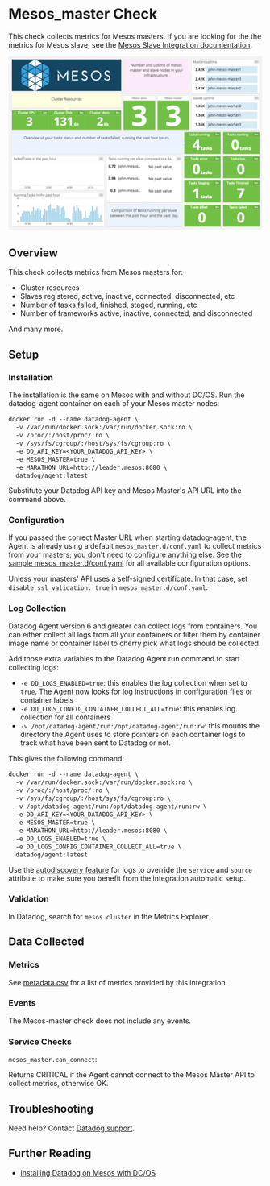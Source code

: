 # Mesos_master Check

This check collects metrics for Mesos masters. If you are looking for the the metrics for Mesos slave, see the [Mesos Slave Integration documentation][7].

![Mesos master Dashboard][1]

## Overview

This check collects metrics from Mesos masters for:

* Cluster resources
* Slaves registered, active, inactive, connected, disconnected, etc
* Number of tasks failed, finished, staged, running, etc
* Number of frameworks active, inactive, connected, and disconnected

And many more.
## Setup

### Installation
The installation is the same on Mesos with and without DC/OS. Run the datadog-agent container on each of your Mesos master nodes:

```
docker run -d --name datadog-agent \
  -v /var/run/docker.sock:/var/run/docker.sock:ro \
  -v /proc/:/host/proc/:ro \
  -v /sys/fs/cgroup/:/host/sys/fs/cgroup:ro \
  -e DD_API_KEY=<YOUR_DATADOG_API_KEY> \
  -e MESOS_MASTER=true \
  -e MARATHON_URL=http://leader.mesos:8080 \
  datadog/agent:latest
```

Substitute your Datadog API key and Mesos Master's API URL into the command above.

### Configuration

If you passed the correct Master URL when starting datadog-agent, the Agent is already using a default `mesos_master.d/conf.yaml` to collect metrics from your masters; you don't need to configure anything else. See the [sample mesos_master.d/conf.yaml][2] for all available configuration options.

Unless your masters' API uses a self-signed certificate. In that case, set `disable_ssl_validation: true` in `mesos_master.d/conf.yaml`.

### Log Collection

Datadog Agent version 6 and greater can collect logs from containers. You can either collect all logs from all your containers or filter them by container image name or container label to cherry pick what logs should be collected.

Add those extra variables to the Datadog Agent run command to start collecting logs:

* `-e DD_LOGS_ENABLED=true`: this enables the log collection when set to `true`. The Agent now looks for log instructions in configuration files or container labels
* `-e DD_LOGS_CONFIG_CONTAINER_COLLECT_ALL=true`: this enables log collection for all containers
* `-v /opt/datadog-agent/run:/opt/datadog-agent/run:rw`: this mounts the directory the Agent uses to store pointers on each container logs to track what have been sent to Datadog or not.

This gives the following command:

```
docker run -d --name datadog-agent \
  -v /var/run/docker.sock:/var/run/docker.sock:ro \
  -v /proc/:/host/proc/:ro \
  -v /sys/fs/cgroup/:/host/sys/fs/cgroup:ro \
  -v /opt/datadog-agent/run:/opt/datadog-agent/run:rw \
  -e DD_API_KEY=<YOUR_DATADOG_API_KEY> \
  -e MESOS_MASTER=true \
  -e MARATHON_URL=http://leader.mesos:8080 \
  -e DD_LOGS_ENABLED=true \
  -e DD_LOGS_CONFIG_CONTAINER_COLLECT_ALL=true \
  datadog/agent:latest
```

Use the [autodiscovery feature][3] for logs to override the `service` and `source` attribute to make sure you benefit from the integration automatic setup.

### Validation

In Datadog, search for `mesos.cluster` in the Metrics Explorer.

## Data Collected
### Metrics

See [metadata.csv][4] for a list of metrics provided by this integration.

### Events
The Mesos-master check does not include any events.

### Service Checks

`mesos_master.can_connect`:

Returns CRITICAL if the Agent cannot connect to the Mesos Master API to collect metrics, otherwise OK.

## Troubleshooting
Need help? Contact [Datadog support][5].

## Further Reading

* [Installing Datadog on Mesos with DC/OS][6]


[1]: https://raw.githubusercontent.com/DataDog/integrations-core/master/mesos_master/images/mesos_dashboard.png
[2]: https://github.com/DataDog/integrations-core/blob/master/mesos_master/datadog_checks/mesos_master/data/conf.yaml.example
[3]: https://docs.datadoghq.com/logs/log_collection/docker/#option-2-autodiscovery
[4]: https://github.com/DataDog/integrations-core/blob/master/mesos_master/metadata.csv
[5]: https://docs.datadoghq.com/help
[6]: https://www.datadoghq.com/blog/deploy-datadog-dcos
[7]: https://docs.datadoghq.com/integrations/mesos/#mesos-slave-integration
